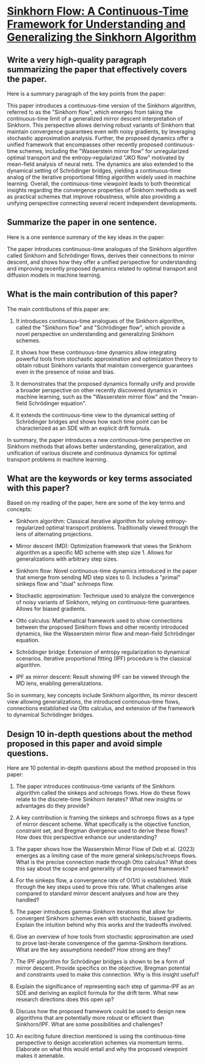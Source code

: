 # [Sinkhorn Flow: A Continuous-Time Framework for Understanding and   Generalizing the Sinkhorn Algorithm](https://arxiv.org/abs/2311.16706)

## Write a very high-quality paragraph summarizing the paper that effectively covers the paper.

 Here is a summary paragraph of the key points from the paper:

This paper introduces a continuous-time version of the Sinkhorn algorithm, referred to as the "Sinkhorn flow", which emerges from taking the continuous-time limit of a generalized mirror descent interpretation of Sinkhorn. This perspective allows deriving robust variants of Sinkhorn that maintain convergence guarantees even with noisy gradients, by leveraging stochastic approximation analysis. Further, the proposed dynamics offer a unified framework that encompasses other recently proposed continuous-time schemes, including the "Wasserstein mirror flow" for unregularized optimal transport and the entropy-regularized "JKO flow" motivated by mean-field analysis of neural nets. The dynamics are also extended to the dynamical setting of Schrödinger bridges, yielding a continuous-time analog of the iterative proportional fitting algorithm widely used in machine learning. Overall, the continuous-time viewpoint leads to both theoretical insights regarding the convergence properties of Sinkhorn methods as well as practical schemes that improve robustness, while also providing a unifying perspective connecting several recent independent developments.


## Summarize the paper in one sentence.

 Here is a one sentence summary of the key ideas in the paper:

The paper introduces continuous-time analogues of the Sinkhorn algorithm called Sinkhorn and Schrödinger flows, derives their connections to mirror descent, and shows how they offer a unified perspective for understanding and improving recently proposed dynamics related to optimal transport and diffusion models in machine learning.


## What is the main contribution of this paper?

 The main contributions of this paper are:

1. It introduces continuous-time analogues of the Sinkhorn algorithm, called the "Sinkhorn flow" and "Schrödinger flow", which provide a novel perspective on understanding and generalizing Sinkhorn schemes. 

2. It shows how these continuous-time dynamics allow integrating powerful tools from stochastic approximation and optimization theory to obtain robust Sinkhorn variants that maintain convergence guarantees even in the presence of noise and bias.

3. It demonstrates that the proposed dynamics formally unify and provide a broader perspective on other recently discovered dynamics in machine learning, such as the "Wasserstein mirror flow" and the "mean-field Schrödinger equation". 

4. It extends the continuous-time view to the dynamical setting of Schrödinger bridges and shows how each time point can be characterized as an SDE with an explicit drift formula.

In summary, the paper introduces a new continuous-time perspective on Sinkhorn methods that allows better understanding, generalization, and unification of various discrete and continuous dynamics for optimal transport problems in machine learning.


## What are the keywords or key terms associated with this paper?

 Based on my reading of the paper, here are some of the key terms and concepts:

- Sinkhorn algorithm: Classical iterative algorithm for solving entropy-regularized optimal transport problems. Traditionally viewed through the lens of alternating projections.

- Mirror descent (MD): Optimization framework that views the Sinkhorn algorithm as a specific MD scheme with step size 1. Allows for generalizations with arbitrary step sizes.  

- Sinkhorn flow: Novel continuous-time dynamics introduced in the paper that emerge from sending MD step sizes to 0. Includes a "primal" sinkeps flow and "dual" schroeps flow.

- Stochastic approximation: Technique used to analyze the convergence of noisy variants of Sinkhorn, relying on continuous-time guarantees. Allows for biased gradients.

- Otto calculus: Mathematical framework used to show connections between the proposed Sinkhorn flows and other recently introduced dynamics, like the Wasserstein mirror flow and mean-field Schrödinger equation.

- Schrödinger bridge: Extension of entropy regularization to dynamical scenarios. Iterative proportional fitting (IPF) procedure is the classical algorithm.

- IPF as mirror descent: Result showing IPF can be viewed through the MD lens, enabling generalizations.

So in summary, key concepts include Sinkhorn algorithm, its mirror descent view allowing generalizations, the introduced continuous-time flows, connections established via Otto calculus, and extension of the framework to dynamical Schrödinger bridges.


## Design 10 in-depth questions about the method proposed in this paper and avoid simple questions.

 Here are 10 potential in-depth questions about the method proposed in this paper:

1. The paper introduces continuous-time variants of the Sinkhorn algorithm called the sinkeps and schroeps flows. How do these flows relate to the discrete-time Sinkhorn iterates? What new insights or advantages do they provide?

2. A key contribution is framing the sinkeps and schroeps flows as a type of mirror descent scheme. What specifically is the objective function, constraint set, and Bregman divergence used to derive these flows? How does this perspective enhance our understanding?

3. The paper shows how the Wasserstein Mirror Flow of Deb et al. (2023) emerges as a limiting case of the more general sinkeps/schroeps flows. What is the precise connection made through Otto calculus? What does this say about the scope and generality of the proposed framework?  

4. For the sinkeps flow, a convergence rate of O(1/t) is established. Walk through the key steps used to prove this rate. What challenges arise compared to standard mirror descent analyses and how are they handled?

5. The paper introduces gamma-Sinkhorn iterations that allow for convergent Sinkhorn schemes even with stochastic, biased gradients. Explain the intuition behind why this works and the tradeoffs involved.  

6. Give an overview of how tools from stochastic approximation are used to prove last-iterate convergence of the gamma-Sinkhorn iterations. What are the key assumptions needed? How strong are they?

7. The IPF algorithm for Schrödinger bridges is shown to be a form of mirror descent. Provide specifics on the objective, Bregman potential and constraints used to make this connection. Why is this insight useful?

8. Explain the significance of representing each step of gamma-IPF as an SDE and deriving an explicit formula for the drift term. What new research directions does this open up?

9. Discuss how the proposed framework could be used to design new algorithms that are potentially more robust or efficient than Sinkhorn/IPF. What are some possibilities and challenges? 

10. An exciting future direction mentioned is using the continuous-time perspective to design acceleration schemes via momentum terms. Elaborate on what this would entail and why the proposed viewpoint makes it amenable.
